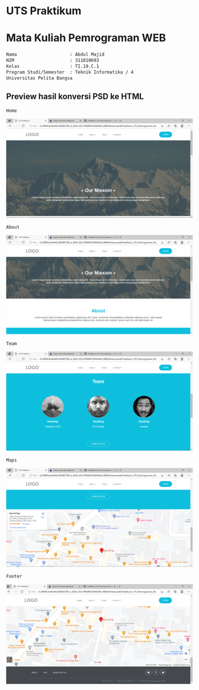 # UTS Praktikum
# Mata Kuliah Pemrograman WEB
```
Nama                    : Abdul Majid
NIM                     : 311810693
Kelas                   : TI.19.C.1
Program Studi/Semester	: Teknik Informatika / 4
Universitas Pelita Bangsa
```
## Preview hasil konversi PSD ke HTML
```
Home
```
![home](https://github.com/abdulmajid96/Praktikum_UTS_Pemrograman_Web/blob/main/images/SS/home.PNG)
```
About
```
![About](https://github.com/abdulmajid96/Praktikum_UTS_Pemrograman_Web/blob/main/images/SS/about.PNG)
```
Team
```
![Team](https://github.com/abdulmajid96/Praktikum_UTS_Pemrograman_Web/blob/main/images/SS/team.PNG)
```
Maps
```
![Maps](https://github.com/abdulmajid96/Praktikum_UTS_Pemrograman_Web/blob/main/images/SS/maps.PNG)
```
Footer
```
![Footer](https://github.com/abdulmajid96/Praktikum_UTS_Pemrograman_Web/blob/main/images/SS/footer.PNG)